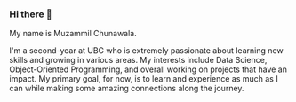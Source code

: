 ### Hi there 👋

My name is Muzammil Chunawala.

I'm a second-year at UBC who is extremely passionate about learning new skills and growing in various areas. My interests include Data Science, Object-Oriented Programming, and overall working on projects that have an impact. My primary goal, for now, is to learn and experience as much as I can while making some amazing connections along the journey.

<!--
**MuzammilC/MuzammilC** is a ✨ _special_ ✨ repository because its `README.md` (this file) appears on your GitHub profile.

Here are some ideas to get you started:

- 🔭 I’m currently working on ...
- 🌱 I’m currently learning ...
- 👯 I’m looking to collaborate on ...
- 🤔 I’m looking for help with ...
- 💬 Ask me about ...
- 📫 How to reach me: ...
- 😄 Pronouns: ...
- ⚡ Fun fact: ...
-->
